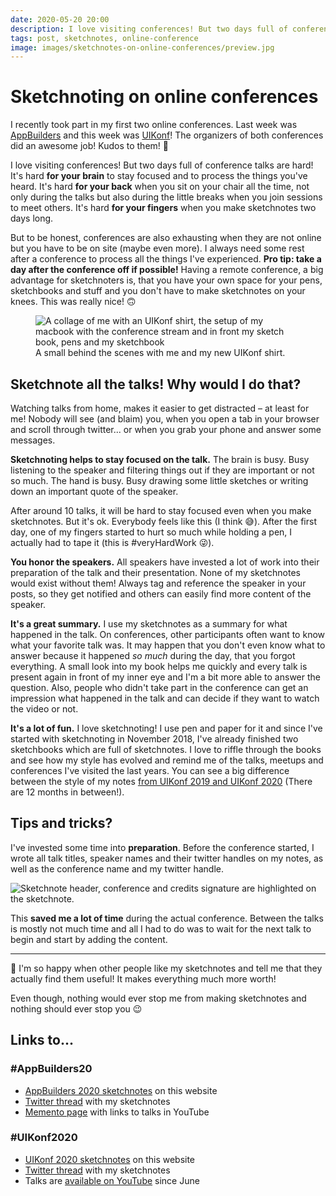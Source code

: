 ```yaml
---
date: 2020-05-20 20:00
description: I love visiting conferences! But two days full of conference talks are hard! It's hard for your brain to stay focused and to process the things you've heard. It's hard for your back when you sit on your chair all the time, not only during the talks but also during the little breaks when you join sessions to meet others. It's hard for your fingers when you make sketchnotes two days long.
tags: post, sketchnotes, online-conference
image: images/sketchnotes-on-online-conferences/preview.jpg
---
```


# Sketchnoting on online conferences

I recently took part in my first two online conferences. Last week was [AppBuilders](https://appbuilders.ch/) and this week was [UIKonf](https://uikonf.com/)! The organizers of both conferences did an awesome job! Kudos to them! 👏

I love visiting conferences! But two days full of conference talks are hard! It's hard **for your brain** to stay focused and to process the things you've heard.  It's hard **for your back** when you sit on your chair all the time, not only during the talks but also during the little breaks when you join sessions to meet others. It's hard **for your fingers** when you make sketchnotes two days long.

But to be honest, conferences are also exhausting when they are not online but you have to be on site (maybe even more). I always need some rest after a conference to process all the things I've experienced. **Pro tip: take a day after the conference off if possible!** Having a remote conference, a big advantage for sketchnoters is, that you have your own space for your pens, sketchbooks and stuff and you don't have to make sketchnotes on your knees. This was really nice! 🙃

<figure style="max-width:500px">
    <img src="../../images/sketchnotes-on-online-conferences/behind-the-scenes.jpg" alt="A collage of me with an UIKonf shirt, the setup of my macbook with the conference stream and in front my sketch book, pens and my sketchbook" />
    <figcaption>A small behind the scenes with me and my new UIKonf shirt.</figcaption>
</figure>

## Sketchnote all the talks! Why would I do that?

Watching talks from home, makes it easier to get distracted – at least for me! Nobody will see (and blaim) you, when you open a tab in your browser and scroll through twitter... or when you grab your phone and answer some messages.

**Sketchnoting helps to stay focused on the talk.** The brain is busy. Busy listening to the speaker and filtering things out if they are important or not so much. The hand is busy. Busy drawing some little sketches or writing down an important quote of the speaker.

After around 10 talks, it will be hard to stay focused even when you make sketchnotes. But it's ok. Everybody feels like this (I think 😅). After the first day, one of my fingers started to hurt so much while holding a pen, I actually had to tape it (this is #veryHardWork 😜).

**You honor the speakers.** All speakers have invested a lot of work into their preparation of the talk and their presentation. None of my sketchnotes would exist without them! Always tag and reference the speaker in your posts, so they get notified and others can easily find more content of the speaker.

**It's a great summary.** I use my sketchnotes as a summary for what happened in the talk. On conferences, other participants often want to know what your favorite talk was. It may happen that you don't even know what to answer because it happened _so much_ during the day, that you forgot everything. A small look into my book helps me quickly and every talk is present again in front of my inner eye and I'm a bit more able to answer the question. Also, people who didn't take part in the conference can get an impression what happened in the talk and can decide if they want to watch the video or not.

**It's a lot of fun.** I love sketchnoting! I use pen and paper for it and since I've started with sketchnoting in November 2018, I've already finished two sketchbooks which are full of sketchnotes. I love to riffle through the books and see how my style has evolved and remind me of the talks, meetups and conferences I've visited the last years. You can see a big difference between the style of my notes [from UIKonf 2019 and UIKonf 2020](/tags/uikonf/) (There are 12 months in between!).

## Tips and tricks?

I've invested some time into **preparation**. Before the conference started, I wrote all talk titles, speaker names and their twitter handles on my notes, as well as the conference name and my twitter handle.

<img src="../../images/sketchnotes-on-online-conferences/sketchnote-preparation.jpg" alt="Sketchnote header, conference and credits signature are highlighted on the sketchnote." />

This **saved me a lot of time** during the actual conference. Between the talks is mostly not much time and all I had to do was to wait for the next talk to begin and start by adding the content.

---

🤩 I'm so happy when other people like my sketchnotes and tell me that they actually find them useful! It makes everything much more worth!

Even though, nothing would ever stop me from making sketchnotes and nothing should ever stop you 😉

## Links to...

### #AppBuilders20

- [AppBuilders 2020 sketchnotes](/tags/appbuilders20/) on this website
- [Twitter thread](https://twitter.com/felibe444/status/1259807545364971520) with my sketchnotes
- [Memento page](https://2020.appbuilders.ch/memento) with links to talks in YouTube

### #UIKonf2020

- [UIKonf 2020 sketchnotes](/tags/uikonf20/) on this website
- [Twitter thread](https://twitter.com/felibe444/status/1262396003413643269) with my sketchnotes
- Talks are [available on YouTube](https://www.youtube.com/playlist?list=PLdr22uU_wISpu7T6JWq7eMSxP0tYcmXcB) since June
